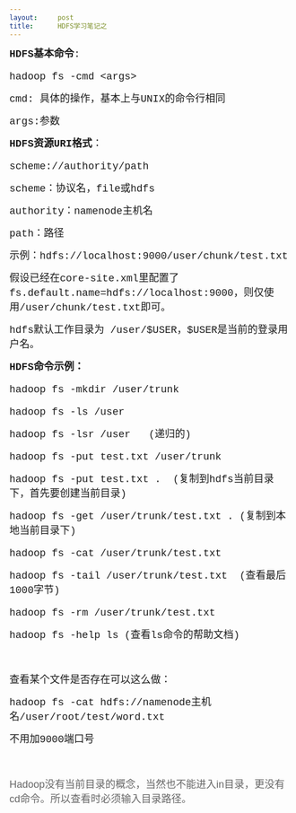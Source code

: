 ```yaml
---
layout:     post
title:      HDFS学习笔记之
---
```

<div id="article_content" class="article_content clearfix csdn-tracking-statistics" data-pid="blog" data-mod="popu_307" data-dsm="post">
								            <link rel="stylesheet" href="https://csdnimg.cn/release/phoenix/template/css/ck_htmledit_views-f76675cdea.css">
						<div class="htmledit_views" id="content_views">
                
<p style="font-family:Arial;font-size:14px;line-height:26px;">
<span style="font-family:'Courier New';font-size:18px;"><strong>HDFS基本命令</strong>:</span></p>
<p style="font-family:Arial;font-size:14px;line-height:26px;">
<span style="font-family:'Courier New';font-size:18px;">hadoop fs -cmd &lt;args&gt;</span></p>
<p style="font-family:Arial;font-size:14px;line-height:26px;">
<span style="font-family:'Courier New';font-size:18px;">cmd: 具体的操作，基本上与UNIX的命令行相同</span></p>
<p style="font-family:Arial;font-size:14px;line-height:26px;">
<span style="font-family:'Courier New';font-size:18px;">args:参数</span></p>
<p style="font-family:Arial;font-size:14px;line-height:26px;">
<span style="font-family:'Courier New';font-size:18px;"><strong>HDFS资源URI格式</strong>：</span></p>
<p style="font-family:Arial;font-size:14px;line-height:26px;">
<span style="font-family:'Courier New';font-size:18px;">scheme://authority/path</span></p>
<p style="font-family:Arial;font-size:14px;line-height:26px;">
<span style="font-family:'Courier New';font-size:18px;">scheme：协议名，file或hdfs</span></p>
<p style="font-family:Arial;font-size:14px;line-height:26px;">
<span style="font-family:'Courier New';font-size:18px;">authority：namenode主机名</span></p>
<p style="font-family:Arial;font-size:14px;line-height:26px;">
<span style="font-family:'Courier New';font-size:18px;">path：路径</span></p>
<p style="font-family:Arial;font-size:14px;line-height:26px;">
<span style="font-family:'Courier New';font-size:18px;">示例：hdfs://localhost:9000/user/chunk/test.txt</span></p>
<p style="font-family:Arial;font-size:14px;line-height:26px;">
<span style="font-family:'Courier New';font-size:18px;">假设已经在core-site.xml里配置了 fs.default.name=hdfs://localhost:9000，则仅使用/user/chunk/test.txt即可。</span></p>
<p style="font-family:Arial;font-size:14px;line-height:26px;">
<span style="font-family:'Courier New';font-size:18px;">hdfs默认工作目录为 /user/$USER，$USER是当前的登录用户名。</span></p>
<p style="font-family:Arial;font-size:14px;line-height:26px;">
<span style="font-family:'Courier New';font-size:18px;"><strong>HDFS命令示例：</strong></span></p>
<p style="font-family:Arial;font-size:14px;line-height:26px;">
<span style="font-family:'Courier New';font-size:18px;">hadoop fs -mkdir /user/trunk</span></p>
<p style="font-family:Arial;font-size:14px;line-height:26px;">
<span style="font-family:'Courier New';font-size:18px;">hadoop fs -ls /user</span></p>
<p style="font-family:Arial;font-size:14px;line-height:26px;">
<span style="font-family:'Courier New';font-size:18px;">hadoop fs -lsr /user   (递归的)</span></p>
<p style="font-family:Arial;font-size:14px;line-height:26px;">
<span style="font-family:'Courier New';font-size:18px;">hadoop fs -put test.txt /user/trunk</span></p>
<p style="font-family:Arial;font-size:14px;line-height:26px;">
<span style="font-family:'Courier New';font-size:18px;">hadoop fs -put test.txt .  (复制到hdfs</span><span style="font-family:'Courier New';font-size:18px;">当前目录下，首先要创建当前目录)</span></p>
<p style="font-family:Arial;font-size:14px;line-height:26px;">
<span style="font-family:'Courier New';font-size:18px;">hadoop fs -get /user/trunk/test.txt . (复制到本地当前目录下)</span></p>
<p style="font-family:Arial;font-size:14px;line-height:26px;">
<span style="font-family:'Courier New';font-size:18px;">hadoop fs -cat /user/trunk/test.txt</span></p>
<p style="font-family:Arial;font-size:14px;line-height:26px;">
<span style="font-family:'Courier New';font-size:18px;">hadoop fs -tail /user/trunk/test.txt  (查看最后1000字节)<br></span></p>
<p style="font-family:Arial;font-size:14px;line-height:26px;">
<span style="font-family:'Courier New';font-size:18px;">hadoop fs -rm /user/trunk/test.txt<br></span></p>
<p style="font-family:Arial;font-size:14px;line-height:26px;">
<span style="font-family:'Courier New';font-size:18px;">hadoop fs -help ls (查看ls命令的帮助文档)</span></p>
<p style="font-family:Arial;font-size:14px;line-height:26px;">
<span style="font-family:'Courier New';font-size:18px;"><br></span></p>
<p style="line-height:26px;">
<span style="font-family:'Courier New';"><span style="font-size:18px;">查看某个文件是否存在可以这么做：</span></span></p>
<p style="line-height:26px;">
<span style="font-family:'Courier New';"><span style="font-size:18px;">hadoop fs -cat hdfs://namenode主机名/user/root/test/word.txt</span></span></p>
<p style="line-height:26px;">
<span style="font-family:'Courier New';"><span style="font-size:18px;">不用加9000端口号</span></span></p>
<p style="line-height:26px;">
<span style="font-family:'Courier New';"><span style="font-size:18px;"><br></span></span></p>
<p style="line-height:26px;">
<span style="font-family:'Courier New';"><span style="font-size:18px;"><span style="color:rgb(102,102,102);font-family:'宋体', Arial;line-height:26px;">Hadoop没有当前目录的概念，当然也不能进入in目录，更没有cd命令。所以查看时必须输入目录路径。</span><br></span></span></p>
            </div>
                </div>